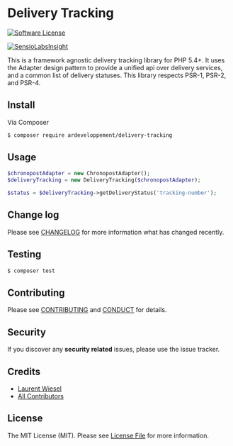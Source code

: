 # Delivery Tracking

[![Software License][ico-license]](LICENSE.md)

[![SensioLabsInsight](https://insight.sensiolabs.com/projects/630d6d84-14d4-439d-ba30-0cb0b84f8d01/big.png)](https://insight.sensiolabs.com/projects/630d6d84-14d4-439d-ba30-0cb0b84f8d01)

This is a framework agnostic delivery tracking library for PHP 5.4+.
It uses the Adapter design pattern to provide a unified api over delivery services, and a common list of delivery statuses.
This library respects PSR-1, PSR-2, and PSR-4. 

## Install

Via Composer

``` bash
$ composer require ardeveloppement/delivery-tracking
```

## Usage

``` php
$chronopostAdapter = new ChronopostAdapter();
$deliveryTracking = new DeliveryTracking($chronopostAdapter);

$status = $deliveryTracking->getDeliveryStatus('tracking-number');
```

## Change log

Please see [CHANGELOG](CHANGELOG.md) for more information what has changed recently.

## Testing

``` bash
$ composer test
```

## Contributing

Please see [CONTRIBUTING](CONTRIBUTING.md) and [CONDUCT](CONDUCT.md) for details.

## Security

If you discover any **security related** issues, please use the issue tracker.

## Credits

- [Laurent Wiesel][link-author]
- [All Contributors][link-contributors]

## License

The MIT License (MIT). Please see [License File](LICENSE.md) for more information.

[ico-license]: https://img.shields.io/badge/license-MIT-brightgreen.svg?style=flat-square

[link-author]: https://github.com/lwiesel
[link-contributors]: ../../contributors

